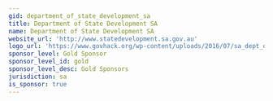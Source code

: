 ```yaml
---
gid: department_of_state_development_sa
title: Department of State Development SA
name: Department of State Development SA
website_url: 'http://www.statedevelopment.sa.gov.au'
logo_url: 'https://www.govhack.org/wp-content/uploads/2016/07/sa_dept_of_state_development.png'
sponsor_level: Gold Sponsor
sponsor_level_id: gold
sponsor_level_desc: Gold Sponsors
jurisdiction: sa
is_sponsor: true
---
```

